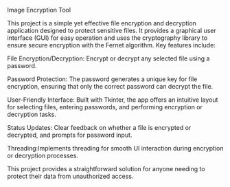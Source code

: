 Image Encryption Tool

This project is a simple yet effective file encryption and decryption application designed to protect sensitive files. It provides a graphical user interface (GUI) for easy operation and uses the cryptography library to ensure secure encryption with the Fernet algorithm. Key features include:

File Encryption/Decryption:
Encrypt or decrypt any selected file using a password.

Password Protection:
The password generates a unique key for file encryption, ensuring that only the correct password can decrypt the file.

User-Friendly Interface:
Built with Tkinter, the app offers an intuitive layout for selecting files, entering passwords, and performing encryption or decryption tasks.

Status Updates:
Clear feedback on whether a file is encrypted or decrypted, and prompts for password input.

Threading:Implements threading for smooth UI interaction during encryption or decryption processes.

This project provides a straightforward solution for anyone needing to protect their data from unauthorized access.
